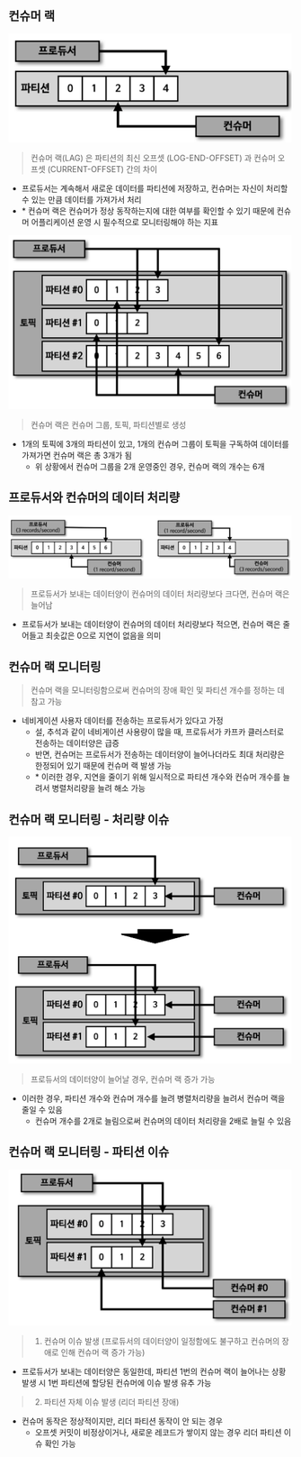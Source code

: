 ## 컨슈머 랙

![img10.png](image/img10.png)

> 컨슈머 랙(LAG) 은 파티션의 최신 오프셋 (LOG-END-OFFSET) 과 컨슈머 오프셋 (CURRENT-OFFSET) 간의 차이

- 프로듀서는 계속해서 새로운 데이터를 파티션에 저장하고, 컨슈머는 자신이 처리할 수 있는 만큼 데이터를 가져가서 처리
- \* 컨슈머 랙은 컨슈머가 정상 동작하는지에 대한 여부를 확인할 수 있기 때문에 컨슈머 어플리케이션 운영 시 필수적으로 모니터링해야 하는 지표

![img11.png](image/img11.png)

> 컨슈머 랙은 컨슈머 그룹, 토픽, 파티션별로 생성

- 1개의 토픽에 3개의 파티션이 있고, 1개의 컨슈머 그룹이 토픽을 구독하여 데이터를 가져가면 컨슈머 랙은 총 3개가 됨
  - 위 상황에서 컨슈머 그룹을 2개 운영중인 경우, 컨슈머 랙의 개수는 6개

## 프로듀서와 컨슈머의 데이터 처리량

![img12.png](image/img12.png)

> 프로듀서가 보내는 데이터양이 컨슈머의 데이터 처리량보다 크다면, 컨슈머 랙은 늘어남

- 프로듀서가 보내는 데이터양이 컨슈머의 데이터 처리량보다 적으면, 컨슈머 랙은 줄어들고 최솟값은 0으로 지연이 없음을 의미

## 컨슈머 랙 모니터링

> 컨슈머 랙을 모니터링함으로써 컨슈머의 장애 확인 및 파티션 개수를 정하는 데 참고 가능

- 네비게이션 사용자 데이터를 전송하는 프로듀서가 있다고 가정
  - 설, 추석과 같이 네비게이션 사용량이 많을 때, 프로듀서가 카프카 클러스터로 전송하는 데이터양은 급증
  - 반면, 컨슈머는 프로듀서가 전송하는 데이터양이 늘어나더라도 최대 처리량은 한정되어 있기 때문에 컨슈머 랙 발생 가능
  - \* 이러한 경우, 지연을 줄이기 위해 일시적으로 파티션 개수와 컨슈머 개수를 늘려서 병렬처리량을 늘려 해소 가능

## 컨슈머 랙 모니터링 - 처리량 이슈

![img13.png](image/img13.png)

> 프로듀서의 데이터양이 늘어날 경우, 컨슈머 랙 증가 가능

- 이러한 경우, 파티션 개수와 컨슈머 개수를 늘려 병렬처리량을 늘려서 컨슈머 랙을 줄일 수 있음
  - 컨슈머 개수를 2개로 늘림으로써 컨슈머의 데이터 처리량을 2배로 늘릴 수 있음

## 컨슈머 랙 모니터링 - 파티션 이슈

![img14.png](image/img14.png)

> 1. 컨슈머 이슈 발생 (프로듀서의 데이터양이 일정함에도 불구하고 컨슈머의 장애로 인해 컨슈머 랙 증가 가능)

- 프로듀서가 보내는 데이터양은 동일한데, 파티션 1번의 컨슈머 랙이 늘어나는 상황 발생 시 1번 파티션에 할당된 컨슈머에 이슈 발생 유추 가능

> 2. 파티션 자체 이슈 발생 (리더 파티션 장애)

- 컨슈머 동작은 정상적이지만, 리더 파티션 동작이 안 되는 경우
  - 오프셋 커밋이 비정상이거나, 새로운 레코드가 쌓이지 않는 경우 리더 파티션 이슈 확인 가능
